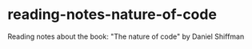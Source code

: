 # reading-notes-nature-of-code
Reading notes about the book: "The nature of code" by Daniel Shiffman 
